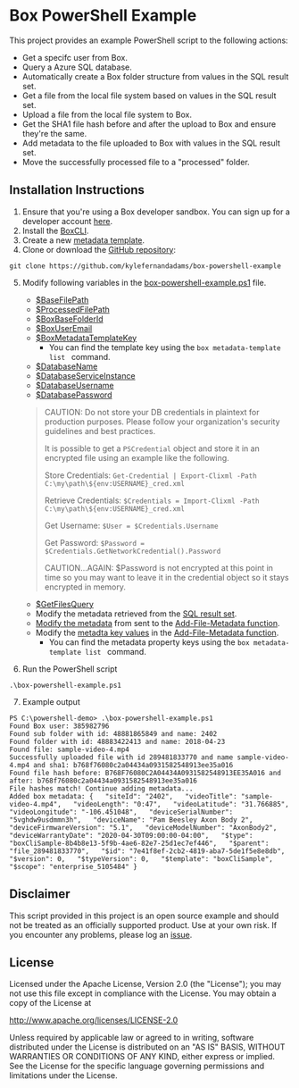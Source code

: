 Box PowerShell Example
======================
This project provides an example PowerShell script to the following actions:
* Get a specifc user from Box.
* Query a Azure SQL database.
* Automatically create a Box folder structure from values in the SQL result set.
* Get a file from the local file system based on values in the SQL result set.
* Upload a file from the local file system to Box.
* Get the SHA1 file hash before and after the upload to Box and ensure they're the same.
* Add metadata to the file uploaded to Box with values in the SQL result set.
* Move the successfully processed file to a "processed" folder.


Installation Instructions
-------------------------
1. Ensure that you're using a Box developer sandbox. You can sign up for a developer account [here](https://account.box.com/signup/o/default_developer_offer).
2. Install the [BoxCLI](https://developer.box.com/v2.0/docs/box-cli).
3. Create a new [metadata template](https://community.box.com/t5/How-to-Guides-for-Admins/Customizing-Metadata-Templates/ta-p/1671).
4. Clone or download the [GitHub repository](https://github.com/kylefernandadams/box-powershell-example):
```
git clone https://github.com/kylefernandadams/box-powershell-example
```
5. Modify following variables in the [box-powershell-example.ps1](https://github.com/kylefernandadams/box-powershell-example/blob/master/box-powershell-exampe.ps1) file.
    * [$BaseFilePath](https://github.com/kylefernandadams/box-powershell-example/blob/master/box-powershell-exampe.ps1#L2)
    * [$ProcessedFilePath](https://github.com/kylefernandadams/box-powershell-example/blob/master/box-powershell-exampe.ps1#L3)
    * [$BoxBaseFolderId](https://github.com/kylefernandadams/box-powershell-example/blob/master/box-powershell-exampe.ps1#L6)
    * [$BoxUserEmail](https://github.com/kylefernandadams/box-powershell-example/blob/master/box-powershell-exampe.ps1#L7)
    * [$BoxMetadataTemplateKey](https://github.com/kylefernandadams/box-powershell-example/blob/master/box-powershell-exampe.ps1#L9)
        * You can find the template key using the ```box metadata-template list ``` command.
    * [$DatabaseName](https://github.com/kylefernandadams/box-powershell-example/blob/master/box-powershell-exampe.ps1#L12)
    * [$DatabaseServiceInstance](https://github.com/kylefernandadams/box-powershell-example/blob/master/box-powershell-exampe.ps1#L13)
    * [$DatabaseUsername](https://github.com/kylefernandadams/box-powershell-example/blob/master/box-powershell-exampe.ps1#L14)
    * [$DatabasePassword](https://github.com/kylefernandadams/box-powershell-example/blob/master/box-powershell-exampe.ps1#L15)

    > CAUTION: Do not store your DB credentials in plaintext for production purposes. Please follow your organization's security guidelines and best practices. 
    > 
    > It is possible to get a `PSCredential` object and store it in an encrypted file using an example like the following.
    >
    > Store Credentials: ```Get-Credential | Export-Clixml -Path C:\my\path\${env:USERNAME}_cred.xml ```
    >
    > Retrieve Credentials: ```$Credentials = Import-Clixml -Path C:\my\path\${env:USERNAME}_cred.xml ``` 
    >
    > Get Username: ```$User = $Credentials.Username ```
    >
    > Get Password: ```$Password = $Credentials.GetNetworkCredential().Password ```
    >
    > CAUTION...AGAIN: $Password is not encrypted at this point in time so you may want to leave it in the credential object so it stays encrypted in memory. 

    * [$GetFilesQuery](https://github.com/kylefernandadams/box-powershell-example/blob/master/box-powershell-exampe.ps1#L16)
    * Modify the metadata retrieved from the [SQL result set](https://github.com/kylefernandadams/box-powershell-example/blob/master/box-powershell-exampe.ps1#L86). 
    * [Modify the metadata](https://github.com/kylefernandadams/box-powershell-example/blob/master/box-powershell-exampe.ps1#L91) from sent to the [Add-File-Metadata function](https://github.com/kylefernandadams/box-powershell-example/blob/master/box-powershell-exampe.ps1#L212). 
    * Modify the [metadta key values](https://github.com/kylefernandadams/box-powershell-example/blob/master/box-powershell-exampe.ps1#L231) in the [Add-File-Metadata function](https://github.com/kylefernandadams/box-powershell-example/blob/master/box-powershell-exampe.ps1#L212). 
        * You can find the metadata property keys using the ```box metadata-template list ``` command.

6. Run the PowerShell script
```
.\box-powershell-example.ps1
```
7. Example output
```
PS C:\powershell-demo> .\box-powershell-example.ps1
Found Box user: 385982796
Found sub folder with id: 48881865849 and name: 2402
Found folder with id: 48883422413 and name: 2018-04-23
Found file: sample-video-4.mp4
Successfully uploaded file with id 289481833770 and name sample-video-4.mp4 and sha1: b768f76080c2a04434a0931582548913ee35a016
Found file hash before: B768F76080C2A04434A0931582548913EE35A016 and after: b768f76080c2a04434a0931582548913ee35a016
File hashes match! Continue adding metadata...
Added box metadata: {   "siteId": "2402",   "videoTitle": "sample-video-4.mp4",   "videoLength": "0:47",   "videoLatitude": "31.766885",   "videoLongitude": "-106.451048",   "deviceSerialNumber": "5vghdw9usdmmn3h",   "deviceName": "Pam Beesley Axon Body 2",   "deviceFirmwareVersion": "5.1",   "deviceModelNumber": "AxonBody2",   "deviceWarrantyDate": "2020-04-30T09:00:00-04:00",   "$type": "boxCliSample-8b4b8e13-5f9b-4ae6-82e7-25d1ec7ef446",   "$parent": "file_289481833770",   "$id": "7e41f8ef-2cb2-4819-aba7-5de1f5e8e8db",   "$version": 0,   "$typeVersion": 0,   "$template": "boxCliSample",   "$scope": "enterprise_5105484" }
```



Disclaimer
----------
This script provided in this project is an open source example and should not be treated as an officially supported product. Use at your own risk. If you encounter any problems, please log an [issue](https://github.com/kylefernandadams/box-powershell-example/issues).


License
-------
Licensed under the Apache License, Version 2.0 (the "License"); you may not use this file except in compliance with the License. You may obtain a copy of the License at

http://www.apache.org/licenses/LICENSE-2.0

Unless required by applicable law or agreed to in writing, software distributed under the License is distributed on an "AS IS" BASIS, WITHOUT WARRANTIES OR CONDITIONS OF ANY KIND, either express or implied. See the License for the specific language governing permissions and limitations under the License.